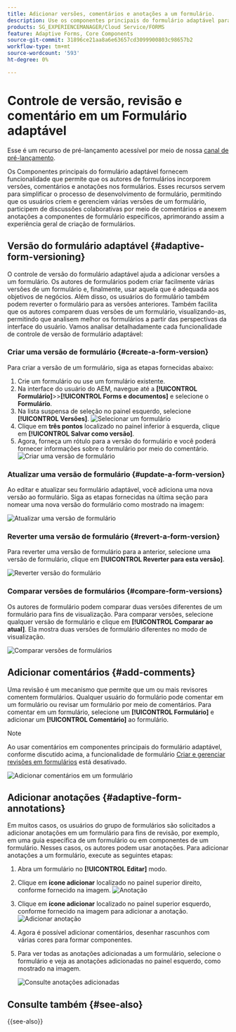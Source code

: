 ```yaml
---
title: Adicionar versões, comentários e anotações a um formulário.
description: Use os componentes principais do formulário adaptável para adicionar comentários, anotações e versões a um formulário adaptável.
products: SG_EXPERIENCEMANAGER/Cloud Service/FORMS
feature: Adaptive Forms, Core Components
source-git-commit: 31896ce21aa8a6e63657cd3099900803c98657b2
workflow-type: tm+mt
source-wordcount: '593'
ht-degree: 0%

---
```


# Controle de versão, revisão e comentário em um Formulário adaptável

<!--Before you can use versionings, comments, and annotations in an Adaptive Form, you must ensure you have [enabled Adaptive Form Core Components](
https://experienceleague.adobe.com/en/docs/experience-manager-cloud-service/content/forms/setup-configure-migrate/enable-adaptive-forms-core-components).-->

<!--Adaptive Form Core Components facilitates to add versionings, comments, and annotations to a form. These features helps form authors and users to enhance the form development process where they can create multiple versions of a form, collaborate and add their comments to a form, and add annotations to form components.-->

<span class="preview"> Esse é um recurso de pré-lançamento acessível por meio de nossa [canal de pré-lançamento](https://experienceleague.adobe.com/docs/experience-manager-cloud-service/content/release-notes/prerelease.html#new-features). </span>


Os Componentes principais do formulário adaptável fornecem funcionalidade que permite que os autores de formulários incorporem versões, comentários e anotações nos formulários. Esses recursos servem para simplificar o processo de desenvolvimento de formulário, permitindo que os usuários criem e gerenciem várias versões de um formulário, participem de discussões colaborativas por meio de comentários e anexem anotações a componentes de formulário específicos, aprimorando assim a experiência geral de criação de formulários.


## Versão do formulário adaptável {#adaptive-form-versioning}

O controle de versão do formulário adaptável ajuda a adicionar versões a um formulário. Os autores de formulários podem criar facilmente várias versões de um formulário e, finalmente, usar aquela que é adequada aos objetivos de negócios. Além disso, os usuários do formulário também podem reverter o formulário para as versões anteriores. Também facilita que os autores comparem duas versões de um formulário, visualizando-as, permitindo que analisem melhor os formulários a partir das perspectivas da interface do usuário. Vamos analisar detalhadamente cada funcionalidade de controle de versão de formulário adaptável:

### Criar uma versão de formulário {#create-a-form-version}

Para criar a versão de um formulário, siga as etapas fornecidas abaixo:

1. Crie um formulário ou use um formulário existente.
1. Na interface do usuário do AEM, navegue até a **[!UICONTROL Formulário]**>>**[!UICONTROL Forms e documentos]** e selecione o **Formulário**.
1. Na lista suspensa de seleção no painel esquerdo, selecione **[!UICONTROL Versões]**.
   ![Selecionar um formulário](select-a-form.png)
1. Clique em **três pontos** localizado no painel inferior à esquerda, clique em **[!UICONTROL Salvar como versão]**.
1. Agora, forneça um rótulo para a versão do formulário e você poderá fornecer informações sobre o formulário por meio do comentário.
   ![Criar uma versão de formulário](create-a-form-version.png)

### Atualizar uma versão de formulário {#update-a-form-version}

Ao editar e atualizar seu formulário adaptável, você adiciona uma nova versão ao formulário. Siga as etapas fornecidas na última seção para nomear uma nova versão do formulário como mostrado na imagem:

![Atualizar uma versão de formulário](update-a-form-version.png)

### Reverter uma versão de formulário {#revert-a-form-version}

Para reverter uma versão de formulário para a anterior, selecione uma versão de formulário, clique em **[!UICONTROL Reverter para esta versão]**.

![Reverter versão do formulário](revert-form-version.png)

### Comparar versões de formulários {#compare-form-versions}

Os autores de formulário podem comparar duas versões diferentes de um formulário para fins de visualização. Para comparar versões, selecione qualquer versão de formulário e clique em **[!UICONTROL Comparar ao atual]**. Ela mostra duas versões de formulário diferentes no modo de visualização.

![Comparar versões de formulários](compare-form-versions.png)

## Adicionar comentários {#add-comments}

Uma revisão é um mecanismo que permite que um ou mais revisores comentem formulários. Qualquer usuário do formulário pode comentar em um formulário ou revisar um formulário por meio de comentários. Para comentar em um formulário, selecione um **[!UICONTROL Formulário]** e adicionar um **[!UICONTROL Comentário]** ao formulário.

>[!NOTE]
> Ao usar comentários em componentes principais do formulário adaptável, conforme discutido acima, a funcionalidade de formulário [Criar e gerenciar revisões em formulários](/help/forms/create-reviews-forms.md) está desativado.


![Adicionar comentários em um formulário](form-comments.png)

## Adicionar anotações {#adaptive-form-annotations}

Em muitos casos, os usuários do grupo de formulários são solicitados a adicionar anotações em um formulário para fins de revisão, por exemplo, em uma guia específica de um formulário ou em componentes de um formulário. Nesses casos, os autores podem usar anotações. Para adicionar anotações a um formulário, execute as seguintes etapas:

1. Abra um formulário no **[!UICONTROL Editar]** modo.

1. Clique em **ícone adicionar** localizado no painel superior direito, conforme fornecido na imagem.
   ![Anotação](annotation.png)

1. Clique em **ícone adicionar** localizado no painel superior esquerdo, conforme fornecido na imagem para adicionar a anotação.
   ![Adicionar anotação](add-annotation.png)

1. Agora é possível adicionar comentários, desenhar rascunhos com várias cores para formar componentes.

1. Para ver todas as anotações adicionadas a um formulário, selecione o formulário e veja as anotações adicionadas no painel esquerdo, como mostrado na imagem.

   ![Consulte anotações adicionadas](see-annotations.png)

## Consulte também {#see-also}

{{see-also}}
